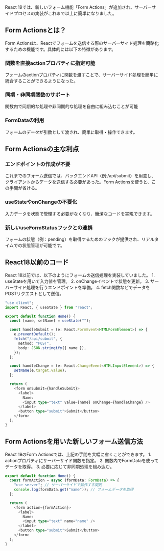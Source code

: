 React 19では、新しいフォーム機能「Form Actions」が追加され、サーバーサイドプロセスの実装がこれまで以上に簡単になりました。

## Form Actionsとは？
Form Actionsは、Reactでフォームを送信する際のサーバーサイド処理を簡略化するための機能です。具体的には以下の特徴があります。

### 関数を直接actionプロパティに指定可能
フォームのactionプロパティに関数を渡すことで、サーバーサイド処理を簡単に統合することができるようになった。

### 同期・非同期関数のサポート
関数内で同期的な処理や非同期的な処理を自由に組み込むことが可能

### FormDataの利用
フォームのデータが引数として渡され、簡単に取得・操作できます。

## Form Actionsの主な利点

### エンドポイントの作成が不要
これまでのフォーム送信では、バックエンドAPI（例:/api/submit）を用意し、クライアントからデータを送信する必要があった。Form Actionsを使うと、この手間が省ける。

### useStateやonChangeの不要化
入力データを状態で管理する必要がなくなり、簡潔なコードを実現できます。

### 新しいuseFormStatusフックとの連携
フォームの状態（例：pending）を取得するためのフックが提供され、リアルタイムでの状態管理が可能です。

## React18以前のコード
React 18以前では、以下のようにフォームの送信処理を実装していました。
	1.	useStateを用いて入力値を管理。
	2.	onChangeイベントで状態を更新。
	3.	サーバーサイド処理を行うエンドポイントを準備。
	4.	fetch関数などでデータをPOSTリクエストとして送信。

```typescript
"use client";
import React, { useState } from "react";

export default function Home() {
  const [name, setName] = useState("");

  const handleSubmit = (e: React.FormEvent<HTMLFormElement>) => {
    e.preventDefault();
    fetch("/api/submit", {
      method: "POST",
      body: JSON.stringify({ name }),
    });
  };

  const handleChange = (e: React.ChangeEvent<HTMLInputElement>) => {
    setName(e.target.value);
  };

  return (
    <form onSubmit={handleSubmit}>
      <label>
        Name:
        <input type="text" value={name} onChange={handleChange} />
      </label>
      <button type="submit">Submit</button>
    </form>
  );
}
```

## Form Actionsを用いた新しいフォーム送信方法
React 19のForm Actionsでは、上記の手間を大幅に省くことができます。
	1.	actionプロパティにサーバーサイド関数を指定。
	2.	関数内でFormDataを使ってデータを取得。
	3.	必要に応じて非同期処理を組み込む。

```typescript
export default function Home() {
  const formAction = async (formData: FormData) => {
    "use server"; // サーバーサイドで動作する関数
    console.log(formData.get("name")); // フォームデータを取得
  };

  return (
    <form action={formAction}>
      <label>
        Name:
        <input type="text" name="name" />
      </label>
      <button type="submit">Submit</button>
    </form>
  );
}
```
